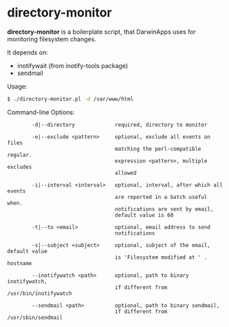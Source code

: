 # directory-monitor

**directory-monitor** is a boilerplate script, that DarwinApps uses for monitoring filesystem changes. 

It depends on:

* inotifywait (from inotify-tools package)
* sendmail 

Usage:

```sh
$ ./directory-monitor.pl -d /var/www/html
```

Command-line Options:

```
        -d|--directory             required, directory to monitor

        -e|--exclude <pattern>     optional, exclude all events on files
                                   matching the perl-compatible regular.
                                   expression <pattern>, multiple excludes
                                   allowed

        -i|--interval <interval>   optional, interval, after which all events
                                   are reported in a batch useful when.
                                   notifications are sent by email,
                                   default value is 60

        -t|--to <email>            optional, email address to send
                                   notifications

        -s|--subject <subject>     optional, subject of the email, default value
                                   is 'Filesystem modified at ' . hostname

        --inotifywatch <path>      optional, path to binary inotifywatch,
                                   if different from /usr/bin/inotifywatch

        --sendmail <path>          optional, path to binary sendmail,
                                   if different from /usr/sbin/sendmail


```
